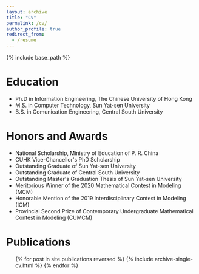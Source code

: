 ```yaml
---
layout: archive
title: "CV"
permalink: /cv/
author_profile: true
redirect_from:
  - /resume
---
```


{% include base_path %}

Education
======
* Ph.D in Information Engineering, The Chinese University of Hong Kong
* M.S. in Computer Technology, Sun Yat-sen University
* B.S. in Comunication Engineering, Central South University

Honors and Awards
======
* National Scholarship, Ministry of Education of P. R. China
* CUHK Vice-Chancellor's PhD Scholarship
* Outstanding Graduate of Sun Yat-sen University
* Outstanding Graduate of Central South University
* Outstanding Master's Graduation Thesis of Sun Yat-sen University
* Meritorious Winner of the 2020 Mathematical Contest in Modeling (MCM)
* Honorable Mention of the 2019 Interdisciplinary Contest in Modeling (ICM)
* Provincial Second Prize of Contemporary Undergraduate Mathematical Contest in Modeling (CUMCM)

Publications
======
  <ul>{% for post in site.publications reversed %}
    {% include archive-single-cv.html %}
  {% endfor %}</ul>
  

